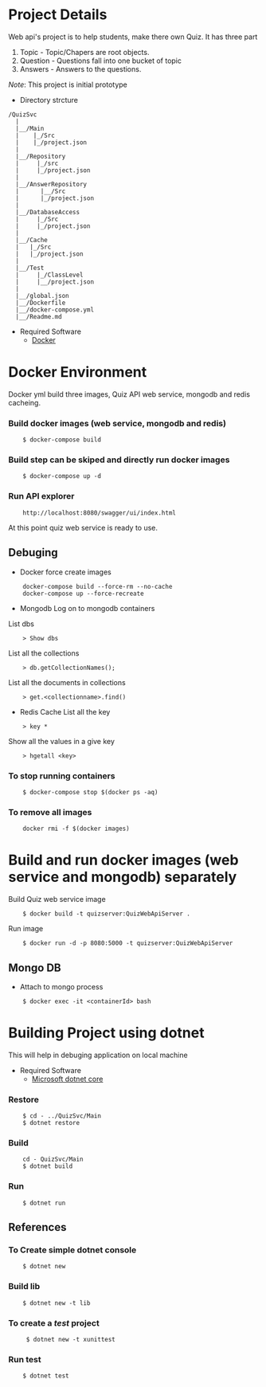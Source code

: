 # Project Details
Web api's project is to help students, make there own Quiz.
It has three part
   1. Topic - Topic/Chapers are root objects.
   2. Question - Questions fall into one bucket of topic
   3. Answers - Answers to the questions. 

*Note*: This project is initial prototype 

*   Directory strcture
```
/QuizSvc
  |
  |__/Main
  |    |_/Src
  |    |_/project.json
  |
  |__/Repository
  |     |_/src
  |     |_/project.json
  |
  |__/AnswerRepository
  |      |__/Src
  |      |_/project.json
  |
  |__/DatabaseAccess
  |     |_/Src
  |     |_/project.json
  |
  |__/Cache
  |   |_/Src
  |   |_/project.json
  |
  |__/Test
  |     |_/ClassLevel
  |     |__/project.json
  |
  |__/global.json
  |__/Dockerfile
  |__/docker-compose.yml
  |__/Readme.md

```
* Required Software 
    - [Docker](https://www.docker.com/)

# Docker Environment
Docker yml build three images, Quiz API web service, mongodb and redis cacheing.

### Build docker images (web service, mongodb and redis)
```
    $ docker-compose build
```

### Build step can be skiped and directly run docker images
```
    $ docker-compose up -d
```

### Run API explorer
```
    http://localhost:8080/swagger/ui/index.html
```

At this point quiz web service is ready to use.


## Debuging

* Docker force create images
```
    docker-compose build --force-rm --no-cache
    docker-compose up --force-recreate
```
* Mongodb 
Log on to mongodb containers

List dbs
```
    > Show dbs
```

List all the collections
```
    > db.getCollectionNames();
```

List all the documents in collections
```
    > get.<collectionname>.find()
```


* Redis Cache
List all the key
```
    > key *
```
Show all the values in a give key 
```
    > hgetall <key>
```

### To stop running containers
```
    $ docker-compose stop $(docker ps -aq) 
```

### To remove all images
```
    docker rmi -f $(docker images)
```

# Build and run docker images (web service and mongodb) separately 

Build Quiz web service image
```
    $ docker build -t quizserver:QuizWebApiServer .
```

Run image
```
    $ docker run -d -p 8080:5000 -t quizserver:QuizWebApiServer
```

## Mongo DB
* Attach to mongo process
```
    $ docker exec -it <containerId> bash
```

# Building Project using dotnet 
This will help in debuging application on local machine

* Required Software
    - [Microsoft dotnet core](https://www.microsoft.com/net/core) 

### Restore 

```
    $ cd - ../QuizSvc/Main
    $ dotnet restore
```

### Build 
```
    cd - QuizSvc/Main
    $ dotnet build
```
### Run
```
    $ dotnet run
```
## References 
### To Create simple dotnet console
```
    $ dotnet new 
```
### Build lib
```
    $ dotnet new -t lib
```
### To create a *test* project
```
     $ dotnet new -t xunittest
```
###   Run test
```
    $ dotnet test
```